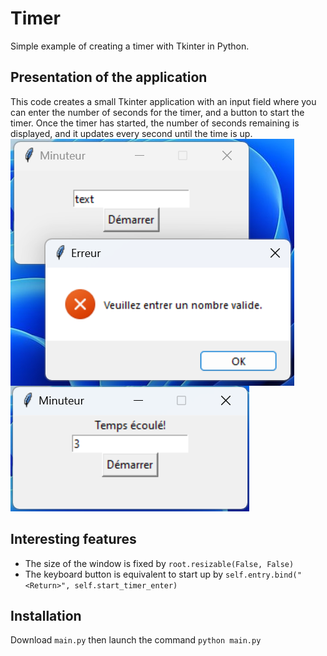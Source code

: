 # Timer

Simple example of creating a timer with Tkinter in Python.

## Presentation of the application

This code creates a small Tkinter application with an input field where you can enter the number of seconds for the timer, and a button to start the timer. Once the timer has started, the number of seconds remaining is displayed, and it updates every second until the time is up.
<img src="/test_img/error.png" alt="Screenshot of the error page" style="float: left;" />
<img src="/test_img/ok.png" alt="Screenshot of the timer ending" />

## Interesting features

 - The size of the window is fixed by `root.resizable(False, False)`
 - The keyboard <enter> button is equivalent to start up by `self.entry.bind("<Return>", self.start_timer_enter)`

## Installation

Download `main.py` then launch the command `python main.py`